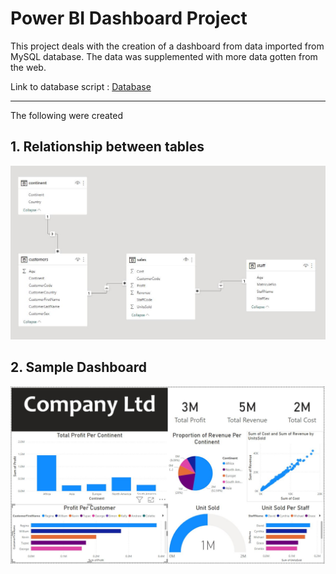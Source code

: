 
# Power BI Dashboard Project

This project deals with the creation of a dashboard from data imported from MySQL database.
The data was supplemented with more data gotten from the web.

Link to database script : [Database](https://github.com/Bandolo/90DaysOfAnalytics/blob/master/2023/Resources/Day%2045/SQL_EDA_Project_Script-Database.txt)

---

The following were created

## 1. Relationship between tables

![Relationships](images/Relationships.JPG)

## 2. Sample Dashboard

![Relationships](images/Sample-Dashboard.JPG)
